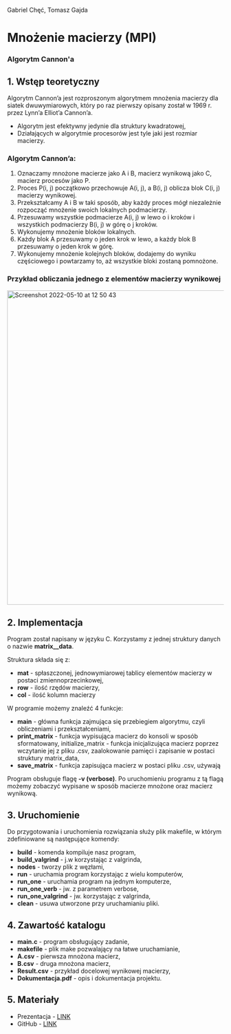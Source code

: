 Gabriel Chęć, Tomasz Gajda
# Mnożenie macierzy (MPI)
### Algorytm Cannon'a 

## 1. Wstęp teoretyczny
Algorytm Cannon’a jest rozproszonym algorytmem mnożenia macierzy dla siatek dwuwymiarowych, który po raz pierwszy opisany został w 1969 r. przez Lynn’a Elliot’a Cannon’a.

- Algorytm jest efektywny jedynie dla struktury kwadratowej,
- Działających w algorytmie procesorów jest tyle jaki jest rozmiar macierzy.

### Algorytm Cannon’a:

1. Oznaczamy mnożone macierze jako A i B, macierz wynikową jako C, macierz procesów jako P.
2. Proces P(i, j) początkowo przechowuje A(i, j), a B(i, j) oblicza blok C(i, j) macierzy wynikowej.
3. Przekształcamy A i B w taki sposób, aby każdy proces mógł niezależnie rozpocząć mnożenie swoich lokalnych podmacierzy. 
4. Przesuwamy wszystkie podmacierze A(i, j) w lewo o i kroków i wszystkich podmacierzy B(i, j) w górę o j kroków.
5. Wykonujemy mnożenie bloków lokalnych.
6. Każdy blok A przesuwamy o jeden krok w lewo, a każdy blok B przesuwamy o jeden krok w górę.
7. Wykonujemy mnożenie kolejnych bloków, dodajemy do wyniku częściowego i powtarzamy to, aż wszystkie bloki zostaną pomnożone.

### Przykład obliczania jednego z elementów macierzy wynikowej
<img width="731" alt="Screenshot 2022-05-10 at 12 50 43" src="https://user-images.githubusercontent.com/31045802/167612439-32d8979b-89a7-4d0d-9857-b9f89e1cd791.png">

## 2. Implementacja
Program został napisany w języku C. 
Korzystamy z jednej struktury danych o nazwie **matrix__data**. 


Struktura składa się z:
- **mat** - spłaszczonej, jednowymiarowej tablicy elementów macierzy w postaci zmiennoprzecinkowej,
- **row** - ilość rzędów macierzy,
- **col** - ilość kolumn macierzy


W programie możemy znaleźć 4 funkcje:
- **main** - główna funkcja zajmująca się przebiegiem algorytmu, czyli obliczeniami i przekształceniami,
- **print_matrix** - funkcja wypisująca macierz do konsoli w sposób sformatowany,
initialize_matrix - funkcja inicjalizująca macierz poprzez wczytanie jej z pliku .csv, zaalokowanie pamięci i zapisanie w postaci struktury matrix_data,
- **save_matrix** - funkcja zapisująca macierz w postaci pliku .csv, używają

Program obsługuje flagę **-v (verbose)**. Po uruchomieniu programu z tą flagą możemy zobaczyć wypisane w sposób macierze mnożone oraz macierz wynikową.

## 3. Uruchomienie
Do przygotowania i uruchomienia rozwiązania służy plik makefile, w którym zdefiniowane są następujące komendy:

- **build** - komenda kompiluje nasz program,
- **build_valgrind** - j.w korzystając z valgrinda,
- **nodes** - tworzy plik z węzłami,
- **run** - uruchamia program korzystając z wielu komputerów,
- **run_one** - uruchamia program na jednym komputerze,
- **run_one_verb** - jw. z parametrem verbose,
- **run_one_valgrind** - jw. korzystając z valgrinda,
- **clean** - usuwa utworzone przy uruchamianiu pliki.


## 4. Zawartość katalogu
- **main.c** - program obsługujący zadanie,
- **makefile** - plik make pozwalający na łatwe uruchamianie,  
- **A.csv** - pierwsza mnożona macierz,
- **B.csv** - druga mnożona macierz,
- **Result.csv** - przykład docelowej wynikowej macierzy,
- **Dokumentacja.pdf** - opis i dokumentacja projektu.

## 5. Materiały
- Prezentacja - [LINK](https://docs.google.com/presentation/d/129EjYHKPv4mQ-8vRnLUJHJYR8Tuz7tanogXzLdMU2go/edit#slide=id.g11bb28a1450_2_64)
- GitHub - [LINK](https://github.com/nerooc/mpi-cannon-algorithm)
